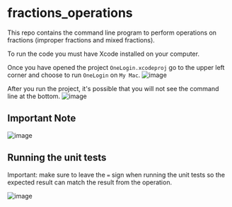 # fractions_operations
This repo contains the command line program to perform operations on fractions (improper fractions and mixed fractions).

To run the code you must have Xcode installed on your computer.

Once you have opened the project `OneLogin.xcodeproj` go to the upper left corner and choose to run `OneLogin` on `My Mac`.
![image](https://user-images.githubusercontent.com/35620066/124699458-6d0b4e80-deb0-11eb-8128-a10629259499.png)

After you run the project, it's possible that you will not see the command line at the bottom.
![image](https://user-images.githubusercontent.com/35620066/124699605-b8256180-deb0-11eb-89c2-acd8e87d1a74.png)


## Important Note

![image](https://user-images.githubusercontent.com/35620066/124700136-cf188380-deb1-11eb-92eb-d972d7e12046.png)


## Running the unit tests

Important: make sure to leave the `=` sign when running the unit tests so the expected result can match the result from the operation. 

![image](https://user-images.githubusercontent.com/35620066/124865347-19683600-df80-11eb-8908-bce1b754d3c4.png)

